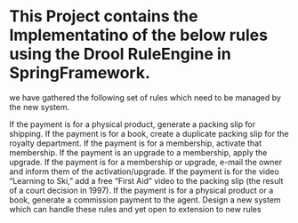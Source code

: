 # This Project contains the Implementatino of the below rules using the Drool RuleEngine in SpringFramework.

we have gathered the following set of rules which need to be managed by the new system.

If the payment is for a physical product, generate a packing slip for shipping.
If the payment is for a book, create a duplicate packing slip for the royalty department.
If the payment is for a membership, activate that membership.
If the payment is an upgrade to a membership, apply the upgrade.
If the payment is for a membership or upgrade, e-mail the owner and inform them of the activation/upgrade.
If the payment is for the video “Learning to Ski,” add a free “First Aid” video to the packing slip (the result of a court decision in 1997).
If the payment is for a physical product or a book, generate a commission payment to the agent. Design a new system which can handle these rules and yet open to extension to new rules
